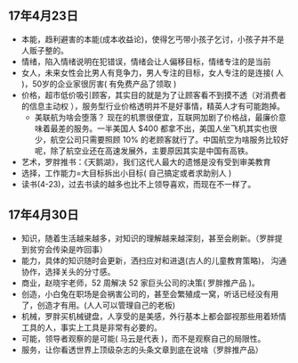 ## 17年4月23日
* 本能，趋利避害的本能(成本收益论)，使得乞丐带小孩子乞讨，小孩子并不是人贩子整的。
* 情绪，陷入情绪说明在犯错误，情绪会让人偏移目标，情绪专注的是当前
* 女人，未来女性会比男人有竞争力，男人专注的目标，女人专注的是连接( 人 )，50岁的企业家很厉害( 有免费产品了领取 )
* 价格，超市低价吸引顾客，其实目的就是为了让顾客看不到摸不透（对消费者的信息主动权 ），服务型行业价格透明并不是好事情，精英人才有可能跑掉。
  + 美联航为啥会堕落？ 现在的机票很便宜，互联网加剧了价格战，最廉价意味着最差的服务。一半美国人 $400 都拿不出，美国人坐飞机其实也很少，航空公司只需要照顾 10% 的老顾客就行了。中国航空为啥服务比较好呢，除了航空业还在高速发展外，主要原因其实是中国有高铁。
* 艺术，罗胖推书：《天鹅湖》，我们这代人最大的遗憾是没有受到审美教育
* 选择，工作能力=大目标拆出小目标( 自己搞定或者求助别人 )
* 读书(4-23)，过去书读的越多也比不上领导喜欢，而现在不一样了。


## 17年4月30日
* 知识，随着生活越来越多，对知识的理解越来越深刻，甚至会刷新。（罗胖提到贫穷会传染是咋回事）
* 能力，具体的知识随时会更新，洒扫应对和进退(古人的儿童教育策略)， 沟通协作，选择关头的分寸感。
* 商业，赵晓宇老师，52 周解决 52 家巨头公司的决策( 罗胖推产品 )。
* 创造，小白兔在职场是会祸害公司的，甚至会繁殖成一窝，听话已经没有用了，创造才有用。(人人可以管理自己的老板)
* 机械，罗胖买机械键盘，人享受的是美感，外行基本上都会鄙视那些用着矫情工具的人，事实上工具是非常有必要的。
* 可能，领导者观察的是可能( 马云是代表 )，而不是观察自己的局限性。
* 服务，让你看透世界上顶级杂志的头条文章到底在说啥（罗胖推产品）